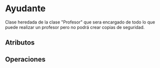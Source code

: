 # Ayudante

Clase heredada de la clase "Profesor" que sera encargado de todo lo que puede realizar un profesor pero no podrá crear copias de seguridad.

## Atributos

## Operaciones
